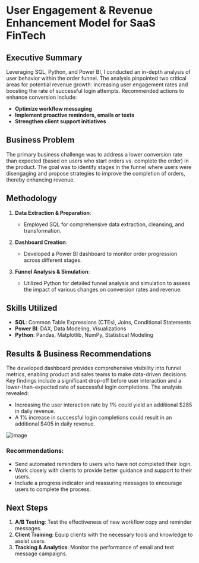 # User Engagement & Revenue Enhancement Model for SaaS FinTech

## Executive Summary
Leveraging SQL, Python, and Power BI, I conducted an in-depth analysis of user behavior within the order funnel. The analysis pinpointed two critical areas for potential revenue growth: increasing user engagement rates and boosting the rate of successful login attempts. Recommended actions to enhance conversion include:

- **Optimize workflow messaging**
- **Implement proactive reminders, emails or texts**
- **Strengthen client support initiatives**

## Business Problem
The primary business challenge was to address a lower conversion rate than expected (based on users who start orders vs. complete the order) in the product. The goal was to identify stages in the funnel where users were disengaging and propose strategies to improve the completion of orders, thereby enhancing revenue.

## Methodology
1. **Data Extraction & Preparation**:
   - Employed SQL for comprehensive data extraction, cleansing, and transformation.

2. **Dashboard Creation**:
   - Developed a Power BI dashboard to monitor order progression across different stages.

3. **Funnel Analysis & Simulation**:
   - Utilized Python for detailed funnel analysis and simulation to assess the impact of various changes on conversion rates and revenue.

## Skills Utilized
- **SQL**: Common Table Expressions (CTEs), Joins, Conditional Statements
- **Power BI**: DAX, Data Modeling, Visualizations
- **Python**: Pandas, Matplotlib, NumPy, Statistical Modeling

## Results & Business Recommendations
The developed dashboard provides comprehensive visibility into funnel metrics, enabling product and sales teams to make data-driven decisions. Key findings include a significant drop-off before user interaction and a lower-than-expected rate of successful login completions. The analysis revealed:

- Increasing the user interaction rate by 1% could yield an additional $285 in daily revenue.
- A 1% increase in successful login completions could result in an additional $405 in daily revenue.

![image](https://github.com/user-attachments/assets/4b415552-d248-4360-9c31-dd957f5aa0fa)


### Recommendations:
- Send automated reminders to users who have not completed their login.
- Work closely with clients to provide better guidance and support to their users.
- Include a progress indicator and reassuring messages to encourage users to complete the process.

## Next Steps
1. **A/B Testing**: Test the effectiveness of new workflow copy and reminder messages.
2. **Client Training**: Equip clients with the necessary tools and knowledge to assist users.
3. **Tracking & Analytics**: Monitor the performance of email and text message campaigns.
